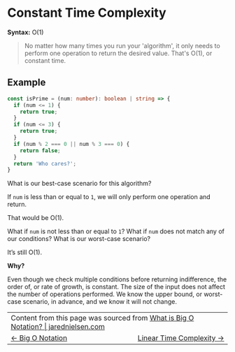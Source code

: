 # Constant Time Complexity

**Syntax:** O(1)

> No matter how many times you run your 'algorithm', it only needs to perform one operation to return the desired value. That's O(1), or constant time.

## Example

```typescript
const isPrime = (num: number): boolean | string => {
  if (num <= 1) {
    return true;
  }
  if (num <= 3) {
    return true;
  }
  if (num % 2 === 0 || num % 3 === 0) {
    return false;
  }
  return 'Who cares?';
}
```

What is our best-case scenario for this algorithm?

If `num` is less than or equal to `1`, we will only perform one operation and return.

That would be O(1).

What if `num` is not less than or equal to `1`? What if `num` does not match any of our conditions? What is our worst-case scenario?

It’s still O(1).

**Why?**

Even though we check multiple conditions before returning indifference, the order of, or rate of growth, is constant. The size of the input does not affect the number of operations performed. We know the upper bound, or worst-case scenario, in advance, and we know it will not change.

<table>
  <tr>
    <td colspan="2">
      Content from this page was sourced from <a href="https://jarednielsen.com/big-o-notation/">What is Big O Notation? | jarednielsen.com</a>
    </td>
  </tr>
  <tr>
    <td width="50%">
      <a href="../README.md"><- Big O Notation</a>
    </td>
    <td width="50%" align="right"> 
      <a href="../linear-time-complexity/README.md#linear-time-complexity">Linear Time Complexity -></a>
    </td>
  </tr>
</table>
